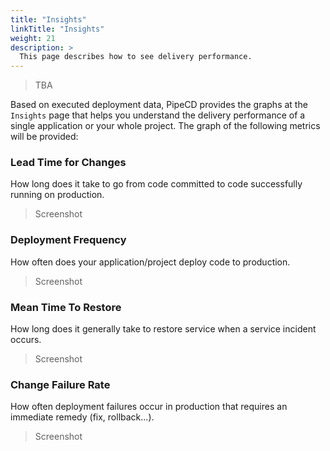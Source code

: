 ```yaml
---
title: "Insights"
linkTitle: "Insights"
weight: 21
description: >
  This page describes how to see delivery performance.
---
```


> TBA

Based on executed deployment data, PipeCD provides the graphs at the `Insights` page that helps you understand the delivery performance of a single application or your whole project.
The graph of the following metrics will be provided:

### Lead Time for Changes
How long does it take to go from code committed to code successfully running on production.

> Screenshot

### Deployment Frequency
How often does your application/project deploy code to production.

> Screenshot

### Mean Time To Restore
How long does it generally take to restore service when a service incident occurs.

> Screenshot

### Change Failure Rate
How often deployment failures occur in production that requires an immediate remedy (fix, rollback...).

> Screenshot
